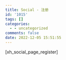 ```yaml
---
title: Social - 注册
id: '1015'
tags: []
categories:
  - - uncategorized
comments: false
date: 2022-12-05 15:51:55
---
```


\[xh\_social\_page\_register\]